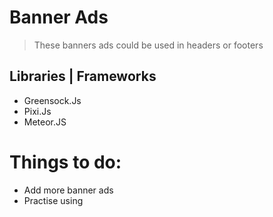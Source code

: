# Banner Ads

> These banners ads could be used in headers or footers

## Libraries | Frameworks
 - Greensock.Js
 - Pixi.Js
 - Meteor.JS

# Things to do:
 - Add more banner ads
 - Practise using
